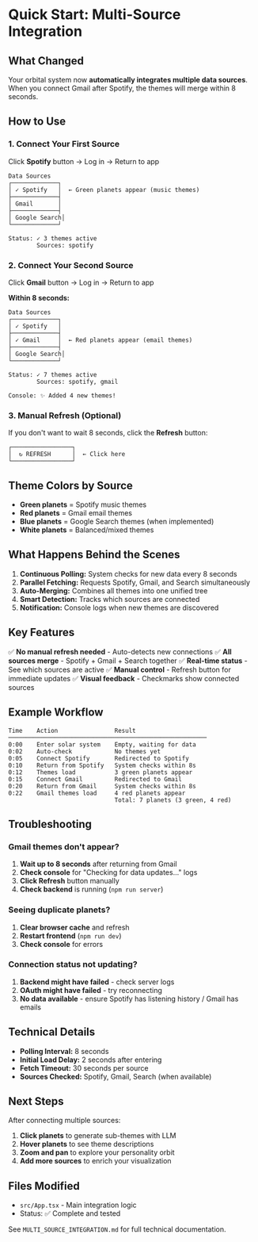 # Quick Start: Multi-Source Integration

## What Changed

Your orbital system now **automatically integrates multiple data sources**. When you connect Gmail after Spotify, the themes will merge within 8 seconds.

## How to Use

### 1. Connect Your First Source

Click **Spotify** button → Log in → Return to app

```
Data Sources
┌─────────────┐
│ ✓ Spotify   │  ← Green planets appear (music themes)
├─────────────┤
│ Gmail       │
├─────────────┤
│ Google Search│
└─────────────┘

Status: ✓ 3 themes active
        Sources: spotify
```

### 2. Connect Your Second Source

Click **Gmail** button → Log in → Return to app

**Within 8 seconds:**

```
Data Sources
┌─────────────┐
│ ✓ Spotify   │  
├─────────────┤
│ ✓ Gmail     │  ← Red planets appear (email themes)
├─────────────┤
│ Google Search│
└─────────────┘

Status: ✓ 7 themes active
        Sources: spotify, gmail

Console: ✨ Added 4 new themes!
```

### 3. Manual Refresh (Optional)

If you don't want to wait 8 seconds, click the **Refresh** button:

```
┌─────────────────┐
│  ↻ REFRESH      │  ← Click here
└─────────────────┘
```

## Theme Colors by Source

- **Green planets** = Spotify music themes
- **Red planets** = Gmail email themes  
- **Blue planets** = Google Search themes (when implemented)
- **White planets** = Balanced/mixed themes

## What Happens Behind the Scenes

1. **Continuous Polling:** System checks for new data every 8 seconds
2. **Parallel Fetching:** Requests Spotify, Gmail, and Search simultaneously
3. **Auto-Merging:** Combines all themes into one unified tree
4. **Smart Detection:** Tracks which sources are connected
5. **Notification:** Console logs when new themes are discovered

## Key Features

✅ **No manual refresh needed** - Auto-detects new connections
✅ **All sources merge** - Spotify + Gmail + Search together
✅ **Real-time status** - See which sources are active
✅ **Manual control** - Refresh button for immediate updates
✅ **Visual feedback** - Checkmarks show connected sources

## Example Workflow

```
Time    Action                Result
────────────────────────────────────────────────────────
0:00    Enter solar system    Empty, waiting for data
0:02    Auto-check            No themes yet
0:05    Connect Spotify       Redirected to Spotify
0:10    Return from Spotify   System checks within 8s
0:12    Themes load           3 green planets appear
0:15    Connect Gmail         Redirected to Gmail  
0:20    Return from Gmail     System checks within 8s
0:22    Gmail themes load     4 red planets appear
                              Total: 7 planets (3 green, 4 red)
```

## Troubleshooting

### Gmail themes don't appear?

1. **Wait up to 8 seconds** after returning from Gmail
2. **Check console** for "Checking for data updates..." logs
3. **Click Refresh** button manually
4. **Check backend** is running (`npm run server`)

### Seeing duplicate planets?

1. **Clear browser cache** and refresh
2. **Restart frontend** (`npm run dev`)
3. **Check console** for errors

### Connection status not updating?

1. **Backend might have failed** - check server logs
2. **OAuth might have failed** - try reconnecting
3. **No data available** - ensure Spotify has listening history / Gmail has emails

## Technical Details

- **Polling Interval:** 8 seconds
- **Initial Load Delay:** 2 seconds after entering
- **Fetch Timeout:** 30 seconds per source
- **Sources Checked:** Spotify, Gmail, Search (when available)

## Next Steps

After connecting multiple sources:
1. **Click planets** to generate sub-themes with LLM
2. **Hover planets** to see theme descriptions
3. **Zoom and pan** to explore your personality orbit
4. **Add more sources** to enrich your visualization

## Files Modified

- `src/App.tsx` - Main integration logic
- Status: ✅ Complete and tested

See `MULTI_SOURCE_INTEGRATION.md` for full technical documentation.


